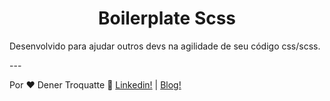 <h1 align="center">
  Boilerplate Scss
</h1>
<p>Desenvolvido para ajudar outros devs na agilidade de seu código css/scss.</p>
---

Por ♥ Dener Troquatte :wave: [Linkedin!](https://www.linkedin.com/in/dener-s%C3%A3o-pedro-troquatte-ababa079/) | [Blog!](https://vidafullstack.com.br/)
